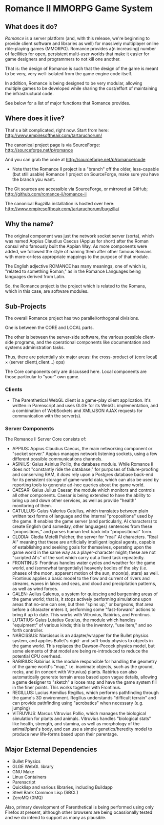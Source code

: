 # Romance Ⅱ MMORPG Game System

## What does it do?

*Romance* is a server platform (and, with this release, we're
beginning to provide client software and libraries as well) for
massively multiplayer online rôle-playing games (MMORPG). Romance
provides a(n increasing) number of facilities for open, persistent
multi-user worlds that make it easier for game designers and
programmers to not kill one another.

That is: the design of Romance is such that the design of the game is
meant to be very, very well-isolated from the game engine code itself.

In addition, Romance is being designed to be very modular, allowing
multiple games to be developed while sharing the cost/effort of
maintaining the infrastructural code.

See below for a list of major functions that Romance provides.

## Where does it live?

That's a bit complicated, right now.
Start from here:
http://www.empiresoftheair.com/tartaruchorum/

The canonical project page is via SourceForge:
http://sourceforge.net/p/romance

And you can grab the code at
http://sourceforge.net/p/romance/code

 * Note that the Romance Ⅱ project is a "branch" off the older,
   less-capable (but still usable) Romance 1 project on SourceForge,
   make sure you have the branch you want.

The Git sources are accessible via SourceForge, or mirrored at GitHub;
http://github.com/romance-ii/romance-ii

The canonical Bugzilla installation is hosted over here:
http://www.empiresoftheair.com/tartaruchorum/bugzilla/

## Why the name?

The original component was just the network socket server (sorta),
which was named Appius Claudius Caecus (Appius for short) after the
Roman consul who famously built the Appian Way. As more components
were added, we followed the style of naming them after other famous
Romans with more-or-less appropriate mappings to the purpose of
that module.

The English adjective ROMANCE has many meanings, one of which is,
"related to something Roman," as in the Romance Languages being
languages derived from Latin.

So, the Romance project is the project which is related to the Romans,
which in this case, are software modules.

## Sub-Projects

The overall Romance project has two parallel/orthogonal divisions.

One is between the CORE and LOCAL parts.

The other is between the server-side software, the various possible
client-side programs, and the operational components like
documentation and systems administration tasks.

Thus, there are potentially six major areas: the cross-product of
    (core local) × (server client(,client…) ops)

The Core components only are discussed here. Local components are
those particular to "your" own game.

### Clients

 * The Parenthetical WebGL client is a game-play client
   application. It's written in Parenscript and uses GLGE for its
   WebGL implementation, and a combination of WebSockets and XML/JSON
   AJAX requests for communication with the server(s).

### Server Components

The Romance Ⅱ Server Core consists of:

 * APPIUS: Appius Claudius Caecus, the main networking component or
   "socket server." Appius manages network listening sockets, using a
   few different possible communications channels.
 * ASINIUS: Gaius Asinius Pollio, the database module. While Romance
   II does not "constantly ride the database," for purposes of
   failure-proofing and conserving RAM, it *does* rely upon a Postgres
   database back-end for its persistent storage of game-world data,
   which can also be used by reporting tools to generate ad-hoc
   queries about the game world.
 * CAESAR: Gaius Julius Caesar, the module which monitors and controls
   all other components. Caesar is being extended to have the ability
   to bring up and down other services, as well as provide "health"
   monitoring of them.
 * CATULLUS: Gaius Valerius Catullus, which translates between plain
   written text forms of language and the internal "propositions" used
   by the game. It enables the game server (and particularly, AI
   characters) to create English (and someday, other languages)
   sentences from these "propositions," and parses human text back
   into "propositional" form.
 * CLODIA: Clodia Metelli Pulcher, the server for "real"
   AI characters. "Real AI" meaning that these are artificially
   intelligent logical agents, capable of establishing and seeking
   goals for themselves, operating upon the game world in the same way
   as a player-character might; these are not "scripted AI's" of the
   sort which carry out a fixed task repeatedly.
 * FRONTINUS: Frontinus handles water cycles and weather for the game
   world, and (somewhat tangentially) heavenly bodies of the sky
   (i.e. phases of the moon, apparent motion of the sun, moon(s),
   stars) as well. Frontinus applies a basic model to the flow and
   current of rivers and streams, waves in lakes and seas, and cloud
   and precipitation patterns, as well as wind forces.
 * GALEN: Aelius Galenus, a system for quiescing and burgeoning areas
   of the game world; that is, it stops actively performing
   simulations upon areas that no-one can see, but then "spins up," or
   burgeons, that area before a character enters it, performing some
   "fast-forward" actions to bring it up to date. This works with
   Vitruvius, Rabirius, and Frontinus.
 * LUTATIUS: Gaius Lutatius Catulus, the module which handles
   "equipment" of various kinds; this is the inventory, "use item,"
   and so forth controller.
 * NARCISSUS: Narcissus is an adapter/wrapper for the Bullet physics
   system, and applies Bullet's rigid- and soft-body physics to
   objects in the game world. This replaces the Dawson-Pocock physics
   model, but some elements of that model are being re-introduced to
   reduce the potential CPU overhead.
 * RABIRIUS: Rabirius is the module responsible for handling the
   geometry of the game world's "map," i.e. inanimate objects, such as
   the ground, rocks, and (in concert with Vitruvius) plants. Rabirius
   can also automatically generate terrain areas based upon vague
   details, allowing a game designer to "sketch" a loose map and have
   the game system fill in the finer points. This works together
   with Frontinus.
 * REGILLUS: Lucius Aemilius Regillus, which performs pathfinding
   through the game's 3D environment. Regillus understands "difficult
   terrain" and can provide pathfinding using "acrobatics" when
   necessary (e.g. jumping)
 * VITRUVIUS: Marcus Vitruvius Pollio, which manages the biological
   simulation for plants and animals. Vitruvius handles "biological
   stats" like health, strength, and stamina, as well as morphology of
   the animal/plant's body, and can use a simple genetics/heredity
   model to produce new life-forms based upon their parentage.

## Major External Dependencies

 * Bullet Physics
 * GLGE WebGL library
 * GNU Make
 * Linux Containers
 * Parenscript
 * Quicklisp and various libraries, including Buildapp
 * Steel Bank Common Lisp (SBCL)
* ZeroMQ (0MQ)

Also, primary development of Parenthetical is being performed using
only Firefox at present, although other browsers are being
ocassionally tested and we do intend to support as many as plausible.
 

